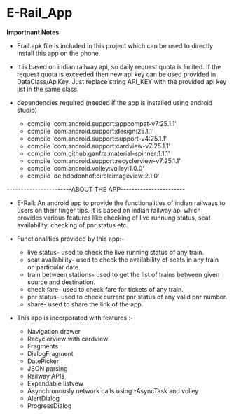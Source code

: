 # E-Rail_App

**Importnant Notes**
- Erail.apk file is included in this project which can be used to directly install this app on the phone.
- It is based on indian railway api, so daily request quota is limited. If the request quota is exceeded then new api key can be used provided in DataClass/ApiKey.
  Just replace string API_KEY with the provided api key list in the same class.

- dependencies required (needed if the app is installed using android studio)
  - compile 'com.android.support:appcompat-v7:25.1.1'
  - compile 'com.android.support:design:25.1.1'
  - compile 'com.android.support:support-v4:25.1.1'
  - compile 'com.android.support:cardview-v7:25.1.1'
  - compile 'com.github.ganfra:material-spinner:1.1.1'
  - compile 'com.android.support:recyclerview-v7:25.1.1'
  - compile 'com.android.volley:volley:1.0.0'
  - compile 'de.hdodenhof:circleimageview:2.1.0'
  
  
-----------------------ABOUT THE APP-----------------------
- E-Rail: An android app to provide the functionalities of indian railways to users on their finger tips. It is based on indian railway api 
which provides various features like checking of live runnung status, seat availability, checking of pnr status etc.

- Functionalities provided by this app:-
  * live status- used to check the live running status of any train.
  * seat availability- used to check the availability of seats in any train on particular date.
  * train between stations- used to get the list of trains between given source and destination.
  * check fare- used to check fare for tickets of any train.
  * pnr status- used to check current pnr status of any valid pnr number.
  * share- used to share the link of the app.
  

- This app is incorporated with features :-
  * Navigation drawer
  * Recyclerview with cardview
  * Fragments
  * DialogFragment
  * DatePicker
  * JSON parsing
  * Railway APIs
  * Expandable listvew
  * Asynchronously network calls using -AsyncTask and volley
  * AlertDialog
  * ProgressDialog

  
    


